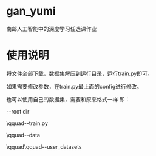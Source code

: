 # gan_yumi
南邮人工智能中的深度学习任选课作业







# 使用说明

将文件全部下载，数据集解压到运行目录，运行train.py即可。

如果需要修改参数，在train.py最上面的config进行修改。

也可以使用自己的数据集，需要和原来格式一样 即：

--root dir

\qquad--train.py

\qquad--data

\qquad\qquad--user_datasets
